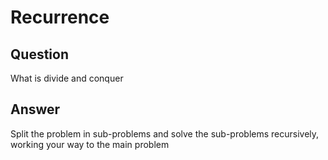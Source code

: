 # Recurrence

## Question

What is divide and conquer

## Answer

Split the problem in sub-problems and solve the sub-problems recursively, working your way to the main problem